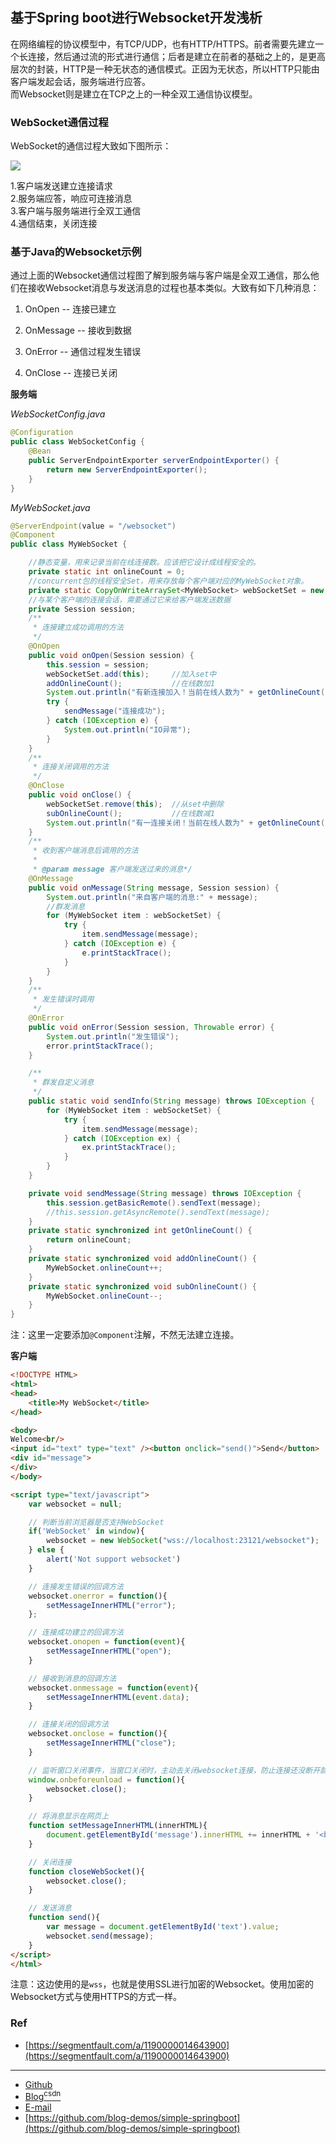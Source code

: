 ## 基于Spring boot进行Websocket开发浅析

在网络编程的协议模型中，有TCP/UDP，也有HTTP/HTTPS。前者需要先建立一个长连接，然后通过流的形式进行通信；后者是建立在前者的基础之上的，是更高层次的封装，HTTP是一种无状态的通信模式。正因为无状态，所以HTTP只能由客户端发起会话，服务端进行应答。<br>
而Websocket则是建立在TCP之上的一种全双工通信协议模型。

### WebSocket通信过程

WebSocket的通信过程大致如下图所示：

![](_image/1943738876-5ae3e89b8997c.png)

1.客户端发送建立连接请求<br>
2.服务端应答，响应可连接消息<br>
3.客户端与服务端进行全双工通信<br>
4.通信结束，关闭连接

### 基于Java的Websocket示例

通过上面的Websocket通信过程图了解到服务端与客户端是全双工通信，那么他们在接收Websocket消息与发送消息的过程也基本类似。大致有如下几种消息：

1. OnOpen -- 连接已建立

2. OnMessage -- 接收到数据

3. OnError -- 通信过程发生错误

4. OnClose -- 连接已关闭

**服务端**

*WebSocketConfig.java*

```java
@Configuration
public class WebSocketConfig {
    @Bean
    public ServerEndpointExporter serverEndpointExporter() {
        return new ServerEndpointExporter();
    }
}
```

*MyWebSocket.java*

```java
@ServerEndpoint(value = "/websocket")
@Component
public class MyWebSocket {

    //静态变量，用来记录当前在线连接数。应该把它设计成线程安全的。
    private static int onlineCount = 0;
    //concurrent包的线程安全Set，用来存放每个客户端对应的MyWebSocket对象。
    private static CopyOnWriteArraySet<MyWebSocket> webSocketSet = new CopyOnWriteArraySet<>();
    //与某个客户端的连接会话，需要通过它来给客户端发送数据
    private Session session;
    /**
     * 连接建立成功调用的方法
     */
    @OnOpen
    public void onOpen(Session session) {
        this.session = session;
        webSocketSet.add(this);     //加入set中
        addOnlineCount();           //在线数加1
        System.out.println("有新连接加入！当前在线人数为" + getOnlineCount());
        try {
            sendMessage("连接成功");
        } catch (IOException e) {
            System.out.println("IO异常");
        }
    }
    /**
     * 连接关闭调用的方法
     */
    @OnClose
    public void onClose() {
        webSocketSet.remove(this);  //从set中删除
        subOnlineCount();           //在线数减1
        System.out.println("有一连接关闭！当前在线人数为" + getOnlineCount());
    }
    /**
     * 收到客户端消息后调用的方法
     *
     * @param message 客户端发送过来的消息*/
    @OnMessage
    public void onMessage(String message, Session session) {
        System.out.println("来自客户端的消息:" + message);
        //群发消息
        for (MyWebSocket item : webSocketSet) {
            try {
                item.sendMessage(message);
            } catch (IOException e) {
                e.printStackTrace();
            }
        }
    }
    /**
     * 发生错误时调用
     */
    @OnError
    public void onError(Session session, Throwable error) {
        System.out.println("发生错误");
        error.printStackTrace();
    }

    /**
     * 群发自定义消息
     */
    public static void sendInfo(String message) throws IOException {
        for (MyWebSocket item : webSocketSet) {
            try {
                item.sendMessage(message);
            } catch (IOException ex) {
                ex.printStackTrace();
            }
        }
    }

    private void sendMessage(String message) throws IOException {
        this.session.getBasicRemote().sendText(message);
        //this.session.getAsyncRemote().sendText(message);
    }
    private static synchronized int getOnlineCount() {
        return onlineCount;
    }
    private static synchronized void addOnlineCount() {
        MyWebSocket.onlineCount++;
    }
    private static synchronized void subOnlineCount() {
        MyWebSocket.onlineCount--;
    }
}
```

注：这里一定要添加`@Component`注解，不然无法建立连接。

**客户端**

```html
<!DOCTYPE HTML>
<html>
<head>
    <title>My WebSocket</title>
</head>

<body>
Welcome<br/>
<input id="text" type="text" /><button onclick="send()">Send</button>    <button onclick="closeWebSocket()">Close</button>
<div id="message">
</div>
</body>

<script type="text/javascript">
    var websocket = null;

    // 判断当前浏览器是否支持WebSocket
    if('WebSocket' in window){
        websocket = new WebSocket("wss://localhost:23121/websocket");
    } else {
        alert('Not support websocket')
    }

    // 连接发生错误的回调方法
    websocket.onerror = function(){
        setMessageInnerHTML("error");
    };

    // 连接成功建立的回调方法
    websocket.onopen = function(event){
        setMessageInnerHTML("open");
    }

    // 接收到消息的回调方法
    websocket.onmessage = function(event){
        setMessageInnerHTML(event.data);
    }

    // 连接关闭的回调方法
    websocket.onclose = function(){
        setMessageInnerHTML("close");
    }

    // 监听窗口关闭事件，当窗口关闭时，主动去关闭websocket连接，防止连接还没断开就关闭窗口，server端会抛异常。
    window.onbeforeunload = function(){
        websocket.close();
    }

    // 将消息显示在网页上
    function setMessageInnerHTML(innerHTML){
        document.getElementById('message').innerHTML += innerHTML + '<br/>';
    }

    // 关闭连接
    function closeWebSocket(){
        websocket.close();
    }

    // 发送消息
    function send(){
        var message = document.getElementById('text').value;
        websocket.send(message);
    }
</script>
</html>
```

注意：这边使用的是`wss`，也就是使用SSL进行加密的Websocket。使用加密的Websocket方式与使用HTTPS的方式一样。

### Ref

- [https://segmentfault.com/a/1190000014643900](https://segmentfault.com/a/1190000014643900)

------------

- [Github](https://github.com/qwhai)
- [Blog<sup>csdn</sup>](https://qwhai.blog.csdn.net)
- [E-mail](return_zero0@163.com)
- [https://github.com/blog-demos/simple-springboot](https://github.com/blog-demos/simple-springboot)
